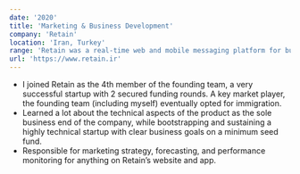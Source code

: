 ```yaml
---
date: '2020'
title: 'Marketing & Business Development'
company: 'Retain'
location: 'Iran, Turkey'
range: 'Retain was a real-time web and mobile messaging platform for businesses and their customers, used for marketing, sales, and support.'
url: 'https://www.retain.ir'
---
```


- I joined Retain as the 4th member of the founding team, a very successful startup with 2 secured funding rounds. A key market player, the founding team (including myself) eventually opted for immigration.
- Learned a lot about the technical aspects of the product as the sole business end of the company, while bootstrapping and sustaining a highly technical startup with clear business goals on a minimum seed fund.
- Responsible for marketing strategy, forecasting, and performance monitoring for anything on Retain’s website and app.